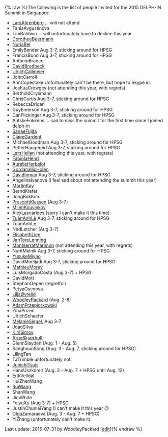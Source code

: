 {% raw %}The following is the list of people invited for the 2015 DELPH-IN Summit
in Singapore:

- [LarsAhrenberg](/LarsAhrenberg) ... will not attend
- TaniaAvgustinova
- TimBaldwin ... will unfortunately have to decline this
year
- [DorotheeBeermann](/DorotheeBeermann)
- [NuriaBel](/NuriaBel)
- EmilyBender Aug 3-7, sticking around for HPSG
- FrancisBond Aug 3-7, sticking around for HPSG
- AntonioBranco
- [DavidBrodbeck](/DavidBrodbeck)
- [UlrichCallmeier](/UlrichCallmeier)
- JohnCarroll
- AnnCopestake Unfortunately can't be there, but hope
to Skype in.
- JoshuaCrowgey (not attending this year, with
regrets)
- BertholdCrysmann
- ChrisCurtis Aug 3-7, sticking around for HPSG
- RebeccaDridan
- GuyEmerson Aug 3-7, sticking around for HPSG
- DanFlickinger Aug 3-7, sticking around for HPSG
- AntskeFokkens ... sad to miss the summit for the
first time since I joined delph-in
- [SanaeFujita](/SanaeFujita)
- [ClaireGardent](/ClaireGardent)
- MichaelGoodman Aug 3-7, sticking around for HPSG
- PetterHaugereid Aug 3-7, sticking around for HPSG
- [LarsHellan](/LarsHellan) (not attending this year, with regrets)
- [FabiolaHenri](/FabiolaHenri)
- [AurelieHerbelot](/AurelieHerbelot)
- [GordanaIlicHolen](/GordanaIlicHolen)
- [DavidInman](/DavidInman) Aug 3-7, sticking around for HPSG
- AngelinaIvanova (I feel sad about not attending
the summit this year)
- [MartinKay](/MartinKay)
- BerndKiefer
- JongBokKim
- [PrescottKlassen](/PrescottKlassen) (Aug 3-7)
- [MilenKouylekov](/MilenKouylekov)
- AlexLascarides (sorry I can't make it this time)
- [TuấnAnhLê](/Tu%E1%BA%A5nAnhL%C3%AA) Aug 3-7, sticking around for
HPSG
- TuanAnhLe
- NedLetcher (Aug 3-7)
- [ElisabethLien](/ElisabethLien)
- [JanToreLønning](/JanToreL%C3%B8nning)
- [MontserratMarimon](/MontserratMarimon) (not attending this year,
with regrets)
- NuritMelnik Aug 3-7, sticking around for HPSG
- [YusukeMiyao](/YusukeMiyao)
- DavidMoeljadi Aug 3-7, sticking around for HPSG
- [MathieuMorey](/MathieuMorey)
- LuisMorgadoCosta (Aug 3-7) + HPSG
- DavidMott
- StephanOepen (regretful)
- PetyaOsenova
- [LiljaØvrelid](/Lilja%C3%98vrelid)
- [WoodleyPackard](/WoodleyPackard) (Aug. 2-8)
- [AdamPrzepiorkowski](/AdamPrzepiorkowski)
- ZinaPozen
- UlrichSchaefer
- [MelanieSiegel](/MelanieSiegel), Aug 3-7
- JoaoSilva
- [KirilSimov](/KirilSimov)
- [ArneSkjærholt](/ArneSkj%C3%A6rholt)
- GlennSlayden (Aug. 1 - Aug. 5)
- SanghounSong (Aug. 3 - Aug. 7, sticking around for
HPSG)
- LilingTan
- TJTrimble unfortunately not.
- [JunichiTsujii](/JunichiTsujii)
- HansUszkoreit (Aug. 3 - Aug. 7 + HPSG until
Aug. 12)
- ErikVelldal
- HuiZhenWang
- [RuiWang](/RuiWang)
- ShanWang
- JimWhite
- FeiyuXu (Aug 3-7) + HPSG
- JustinChunleiYang (I can't make it this year
:confused:
- OlgaZamaraeva (Aug. 3 - Aug. 7 + HPSG)
- YiZhang (unfortunately can't make it)

Last update: 2015-07-31 by WoodleyPackard [[edit](https://github.com/delph-in/docs/wiki/SingaporeParticipants/_edit)]{% endraw %}
